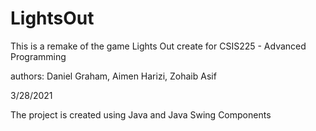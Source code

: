 # LightsOut

This is a remake of the game Lights Out create for CSIS225 - Advanced Programming

authors: Daniel Graham, Aimen Harizi, Zohaib Asif

3/28/2021


The project is created using Java and Java Swing Components



